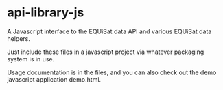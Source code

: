 # api-library-js
A Javascript interface to the EQUiSat data API and various EQUiSat data helpers.

Just include these files in a javascript project via whatever packaging system is in use.

Usage documentation is in the files, and you can also check out the demo javascript application demo.html.
